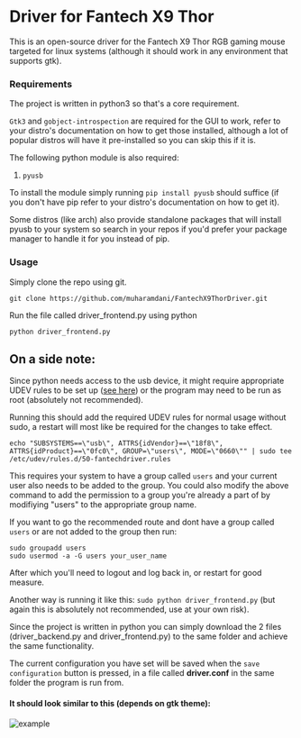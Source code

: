 # Driver for Fantech X9 Thor

This is an open-source driver for the Fantech X9 Thor RGB gaming mouse targeted for linux systems (although it should work in any environment that supports gtk).

### Requirements

The project is written in python3 so that's a core requirement. 

`Gtk3` and `gobject-introspection` are required for the GUI to work, refer to your distro's documentation on how to get those installed, although a lot of popular distros will have it pre-installed so you can skip this if it is.

The following python module is also required:
1. `pyusb`

To install the module simply running `pip install pyusb` should suffice (if you don't have pip refer to your distro's documentation on how to get it).

Some distros (like arch) also provide standalone packages that will install pyusb to your system so search in your repos if you'd prefer your package manager to handle it for you instead of pip.

### Usage
Simply clone the repo using git.

`git clone https://github.com/muharamdani/FantechX9ThorDriver.git`

Run the file called driver_frontend.py using python

`python driver_frontend.py`

## On a side note:
Since python needs access to the usb device, it might require appropriate UDEV rules to be set up ([see here](https://wiki.archlinux.org/index.php/udev#Accessing_firmware_programmers_and_USB_virtual_comm_devices)) or the program may need to be run as root (absolutely not recommended).

Running this should add the required UDEV rules for normal usage without sudo, a restart will most like be required for the changes to take effect.

```
echo "SUBSYSTEMS==\"usb\", ATTRS{idVendor}==\"18f8\", ATTRS{idProduct}==\"0fc0\", GROUP=\"users\", MODE=\"0660\"" | sudo tee /etc/udev/rules.d/50-fantechdriver.rules
```

This requires your system to have a group called `users` and your current user also needs to be added to the group. You could also modify the above command to add the permission to a group you're already a part of by modifiying "users" to the appropriate group name.

If you want to go the recommended route and dont have a group called `users` or are not added to the group then run:
```
sudo groupadd users
sudo usermod -a -G users your_user_name
```
After which you'll need to logout and log back in, or restart for good measure.

Another way is running it like this: `sudo python driver_frontend.py` (but again this is absolutely not recommended, use at your own risk).

Since the project is written in python you can simply download the 2 files (driver_backend.py and driver_frontend.py) to the same folder and achieve the same functionality.

The current configuration you have set will be saved when the `save configuration` button is pressed, in a file called **driver.conf** in the same folder the program is run from.

#### It should look similar to this (depends on gtk theme):

![example](https://i.imgur.com/mAXCjX2.png)
